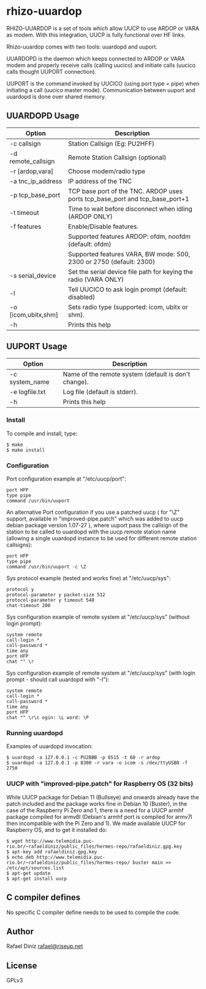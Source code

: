 # rhizo-uuardop
RHIZO-UUARDOP is a set of tools which allow UUCP to use ARDOP or VARA as modem. With
this integration, UUCP is fully functional over HF links.

Rhizo-uuardop comes with two tools: uuardopd and uuport.

UUARDOPD is the daemon which keeps connected to ARDOP or VARA modem and properly
 receive calls (calling uucico) and initiate calls (uucico calls thought
 UUPORT connection).

UUPORT is the command invoked by UUCICO (using port type = pipe) when
initiating a call (uucico master mode). Communication between uuport and uuardopd is done over shared memory.

## UUARDOPD Usage

| Option | Description |
| --- | --- |
| -c callsign | Station Callsign (Eg: PU2HFF) |
| -d remote_callsign | Remote Station Callsign (optional) |
| -r [ardop,vara] | Choose modem/radio type |
| -a tnc_ip_address | IP address of the TNC |
| -p tcp_base_port | TCP base port of the TNC. ARDOP uses ports tcp_base_port and tcp_base_port+1 |
| -t timeout | Time to wait before disconnect when idling (ARDOP ONLY) |
| -f features | Enable/Disable features. |
|  | Supported features ARDOP: ofdm, noofdm (default: ofdm) |
|  | Supported features VARA, BW mode: 500, 2300 or 2750 (default: 2300) |
| -s serial_device | Set the serial device file path for keying the radio (VARA ONLY) |
| -l | Tell UUCICO to ask login prompt (default: disabled) |
| -o [icom,ubitx,shm] | Sets radio type (supported: icom, ubitx or shm). |
| -h | Prints this help |


## UUPORT Usage

| Option | Description |
| --- | --- |
| -c system_name | Name of the remote system (default is don't change). |
| -e logfile.txt | Log file (default is stderr). |
| -h | Prints this help |

### Install

To compile and install, type:

    $ make
    $ make install

### Configuration

Port configuration example at "/etc/uucp/port":

    port HFP
    type pipe
    command /usr/bin/uuport

An alternative Port configuration if you use a patched uucp ( for "\Z"
support, available in "improved-pipe.patch" which was added to uucp debian 
package version 1.07-27 ), where uuport pass
the callsign of the station to be called to uuardopd with the uucp remote
station name (allowing a single uuardopd instance to be used for different
remote station callsigns):

    port HFP
    type pipe
    command /usr/bin/uuport -c \Z

Sys protocol example (tested and works fine) at "/etc/uucp/sys":

    protocol y
    protocol-parameter y packet-size 512
    protocol-parameter y timeout 540
    chat-timeout 200

Sys configuration example of remote system at "/etc/uucp/sys" (without login prompt):

    system remote
    call-login *
    call-password *
    time any
    port HFP
    chat "" \r

 Sys configuration example of remote system at "/etc/uucp/sys" (with login prompt - should call uuardopd with "-l"):

    system remote
    call-login *
    call-password *
    time any
    port HFP
    chat "" \r\c ogin: \L word: \P

### Running uuardopd

Examples of uuardopd invocation:

    $ uuardopd -a 127.0.0.1 -c PU2BBB -p 8515 -t 60 -r ardop
    $ uuardopd -a 127.0.0.1 -p 8300 -r vara -o icom -s /dev/ttyUSB0 -f 2750

### UUCP with "improved-pipe.patch" for Raspberry OS (32 bits)

While UUCP package for Debian 11 (Bullseye) and onwards already have the patch included and the package works fine in Debian 10 (Buster), in the case of the Raspberry Pi Zero and 1, there is a need for a UUCP armhf package compiled for armv6l (Debian's armhf port is compiled for armv7l then incompatible with the Pi Zero and 1). We made available UUCP for Raspberry OS, and to get it installed do:

    $ wget http://www.telemidia.puc-rio.br/~rafaeldiniz/public_files/hermes-repo/rafaeldiniz.gpg.key
    $ apt-key add rafaeldiniz.gpg.key
    $ echo deb http://www.telemidia.puc-rio.br/~rafaeldiniz/public_files/hermes-repo/ buster main >> /etc/apt/sources.list
    $ apt-get update
    $ apt-get install uucp

## C compiler defines

No specific C compiler define needs to be used to compile the code.

## Author

Rafael Diniz <rafael@riseup.net>

## License

GPLv3
